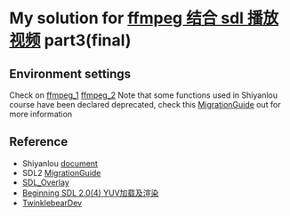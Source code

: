 # My solution for [ffmpeg 结合 sdl 播放视频](https://www.shiyanlou.com/courses/682) part3(final)

## Environment settings
Check on [ffmpeg_1](https://github.com/captainwong/shiyanlou_cpp/blob/master/ffmpeg_1/README.md) [ffmpeg_2](https://github.com/captainwong/shiyanlou_cpp/blob/master/ffmpeg_2/README.md)
Note that some functions used in Shiyanlou course have been declared deprecated, check this [MigrationGuide](https://wiki.libsdl.org/MigrationGuide) out for more information


## Reference
* Shiyanlou [document](https://www.shiyanlou.com/courses/682/labs/2239/document)
* SDL2 [MigrationGuide](https://wiki.libsdl.org/MigrationGuide)
* [SDL_Overlay](http://stackoverflow.com/questions/17579286/sdl2-0-alternative-for-sdl-overlay)
* [Beginning SDL 2.0(4) YUV加载及渲染](http://www.cnblogs.com/tocy/p/Beginning-SDL2-4-YUV-Render.html)
* [TwinklebearDev](http://twinklebear.github.io/pages/sdl2/)

